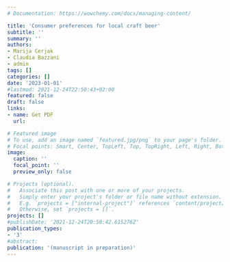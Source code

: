 ```yaml
---
# Documentation: https://wowchemy.com/docs/managing-content/

title: 'Consumer preferences for local craft beer'
subtitle: ''
summary: ''
authors:
- Marija Cerjak
- Claudia Bazzani
- admin
tags: []
categories: []
date: '2023-01-01'
#lastmod: 2021-12-24T22:50:43+02:00
featured: false
draft: false
links: 
- name: Get PDF
  url: 

# Featured image
# To use, add an image named `featured.jpg/png` to your page's folder.
# Focal points: Smart, Center, TopLeft, Top, TopRight, Left, Right, BottomLeft, Bottom, BottomRight.
image:
  caption: ''
  focal_point: ''
  preview_only: false

# Projects (optional).
#   Associate this post with one or more of your projects.
#   Simply enter your project's folder or file name without extension.
#   E.g. `projects = ["internal-project"]` references `content/project/deep-learning/index.md`.
#   Otherwise, set `projects = []`.
projects: []
#publishDate: '2021-12-24T20:50:42.615276Z'
publication_types:
- '3'
#abstract:
publication: '(manuscript in preparation)'
---
```


